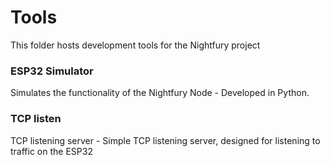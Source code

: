 # Tools

This folder hosts development tools for the Nightfury project

### ESP32 Simulator

Simulates the functionality of the Nightfury Node - Developed in Python.

### TCP listen

TCP listening server - Simple TCP listening server, designed for listening to traffic on the ESP32 